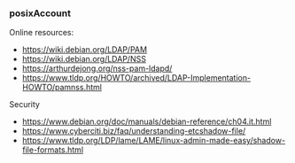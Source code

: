 ### posixAccount

Online resources:
 - https://wiki.debian.org/LDAP/PAM
 - https://wiki.debian.org/LDAP/NSS
 - https://arthurdejong.org/nss-pam-ldapd/
 - https://www.tldp.org/HOWTO/archived/LDAP-Implementation-HOWTO/pamnss.html


Security
 - https://www.debian.org/doc/manuals/debian-reference/ch04.it.html
 - https://www.cyberciti.biz/faq/understanding-etcshadow-file/
 - https://www.tldp.org/LDP/lame/LAME/linux-admin-made-easy/shadow-file-formats.html
